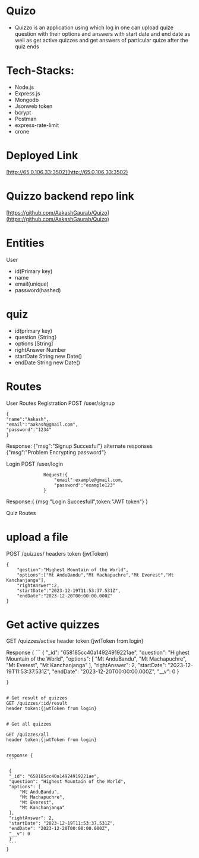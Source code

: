 # Quizo

- Quizzo is an application using which log in one can upload quize question with their options and answers with start date and end date as well as get active quizzes and get answers of particular quize after the quiz ends



# Tech-Stacks:
- Node.js
- Express.js
- Mongodb
- Jsonweb token
- bcrypt
- Postman
- express-rate-limit
- crone


# Deployed Link
[http://65.0.106.33:3502](http://65.0.106.33:3502)

# Quizzo backend repo link
[https://github.com/AakashGaurab/Quizo](https://github.com/AakashGaurab/Quizo)

# Entities
User
- id(Primary key)
- name
- email(unique)
- password(hashed)

# quiz
- id(primary key)
- question {String}
- options [String]
- rightAnswer Number
- startDate String new Date()
- endDate String new Date()

# Routes
User Routes
Registration
POST /user/signup
```
{
"name":"Aakash",
"email":"aakash@gmail.com",
"password":"1234"
}
```
 Response: {"msg":"Signup Succesful"}
   alternate responses {"msg":"Problem Encrypting password"}
                  
Login
POST /user/login
```
              Request:{
                  "email":example@gmail.com,
                  "password":"example123"
              }
```
  Response:{
  {msg:"Login Succesfull",token:"JWT token"}
  }

Quiz Routes
# upload a file
POST /quizzes/
headers token (jwtToken)
```
{
    "qestion":"Highest Mountain of the World",
    "options":["Mt AnduBandu","Mt Machapuchre","Mt Everest","Mt Kanchanjanga"],
    "rightAnswer":2,
    "startDate":"2023-12-19T11:53:37.531Z",
    "endDate":"2023-12-20T00:00:00.000Z"
}

```


# Get active quizzes
GET /quizzes/active
header token:{jwtToken from login}

Response {
    ```
    {
    "_id": "658185cc40a14924919221ae",
    "question": "Highest Mountain of the World",
    "options": [
        "Mt AnduBandu",
        "Mt Machapuchre",
        "Mt Everest",
        "Mt Kanchanjanga"
    ],
    "rightAnswer": 2,
    "startDate": "2023-12-19T11:53:37.531Z",
    "endDate": "2023-12-20T00:00:00.000Z",
    "__v": 0
   }
   ```
}


# Get result of quizzes
GET /quizzes/:id/result
header token:{jwtToken from login}


# Get all quizzes

GET /quizzes/all
header token:{jwtToken from login}


response {
    ```
    
    {
    "_id": "658185cc40a14924919221ae",
    "question": "Highest Mountain of the World",
    "options": [
        "Mt AnduBandu",
        "Mt Machapuchre",
        "Mt Everest",
        "Mt Kanchanjanga"
    ],
    "rightAnswer": 2,
    "startDate": "2023-12-19T11:53:37.531Z",
    "endDate": "2023-12-20T00:00:00.000Z",
    "__v": 0
    }
    ```
}
